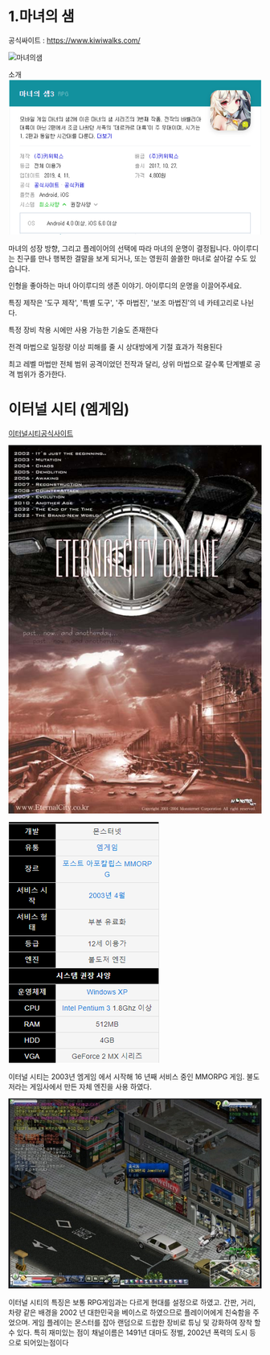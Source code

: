 # 1.마녀의 샘

공식싸이트 : https://www.kiwiwalks.com/

![마녀의샘](https://lh3.googleusercontent.com/InQRX4iElwZ4Dbb1dxDmKMqvxZqRpmU0iIIW009l5u7SZIcjGLh_iaMHjCK6TLEjp083=w1920-h969-rw "마녀의샘 이미지 입니다.")

소개
![마녀의샘소개이미지](./Pictures/Spring3.PNG)


마녀의 성장 방향, 
그리고 플레이어의 선택에 따라 마녀의 운명이 결정됩니다.
아이루디는 친구를 만나 행복한 결말을 보게 되거나,
또는 영원히 쓸쓸한 마녀로 살아갈 수도 있습니다.

인형을 좋아하는 마녀 아이루디의 생존 이야기.
아이루디의 운명을 이끌어주세요. 

특징
제작은 '도구 제작', '특별 도구', '주 마법진', '보조 마법진'의 네 카테고리로 나뉜다. 

특정 장비 착용 시에만 사용 가능한 기술도 존재한다

전격 마법으로 일정량 이상 피해를 줄 시 상대방에게 기절 효과가 적용된다

최고 레벨 마법만 전체 범위 공격이었던 전작과 달리, 상위 마법으로 갈수록 단계별로 공격 범위가 증가한다.

# 이터널 시티 (엠게임)

[이터널시티공식사이트](http://eternalcity.mgame.com/)

![Alt text](./Pictures/city1.jpg)

![Alt text](./Pictures/city2.png)


이터널 시티는 2003년 엠게임 에서 시작해  16 년째 서비스 중인 MMORPG 게임.  불도저라는 게임사에서 만든 자체 엔진을 사용 하였다.

![Alt text](./Pictures/city3.png)

이터널 시티의 특징은 보통 RPG게임과는 다르게 현대를 설정으로 하였고.  간판, 거리, 차량 같은 배경을 2002 년 대한민국을 베이스로 하였으므로 플레이어에게 친숙함을 주었으며. 게임 플레이는 몬스터를 잡아 랜덤으로 드랍한 장비로 튜닝 및 강화하여 장착 할 수 있다. 특히 재미있는 점이 채널이름은 1491년 대마도 정벌, 2002년 폭력의 도시 등으로 되어있는점이다
